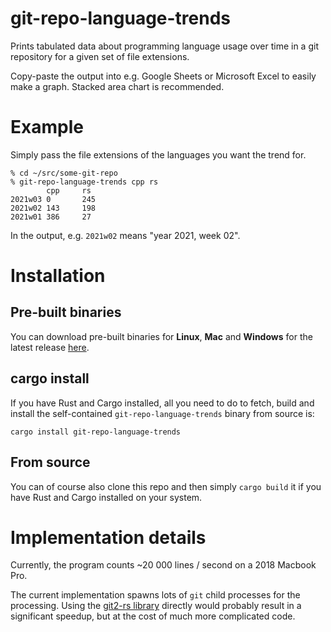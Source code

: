 # git-repo-language-trends
Prints tabulated data about programming language usage over time in a git
repository for a given set of file extensions.

Copy-paste the output into e.g. Google Sheets or Microsoft Excel to easily make
a graph. Stacked area chart is recommended.

# Example
Simply pass the file extensions of the languages you want the trend for.
```
% cd ~/src/some-git-repo
% git-repo-language-trends cpp rs
        cpp     rs
2021w03 0       245
2021w02 143     198
2021w01 386     27
```
In the output, e.g. `2021w02` means "year 2021, week 02".

# Installation
## Pre-built binaries
You can download pre-built binaries for **Linux**, **Mac** and **Windows** for the latest release [here](https://github.com/Enselic/git-repo-language-trends/releases).

## cargo install
If you have Rust and Cargo installed, all you need to do to fetch, build and install the self-contained `git-repo-language-trends` binary from source is:
```
cargo install git-repo-language-trends
```

## From source
You can of course also clone this repo and then simply `cargo build` it if you have Rust and Cargo installed on your system.

# Implementation details
Currently, the program counts ~20 000 lines / second on a 2018 Macbook Pro.

The current implementation spawns lots of `git` child processes for the
processing. Using the [git2-rs library](https://github.com/rust-lang/git2-rs)
directly would probably result in a significant speedup, but at the cost of much
more complicated code.
